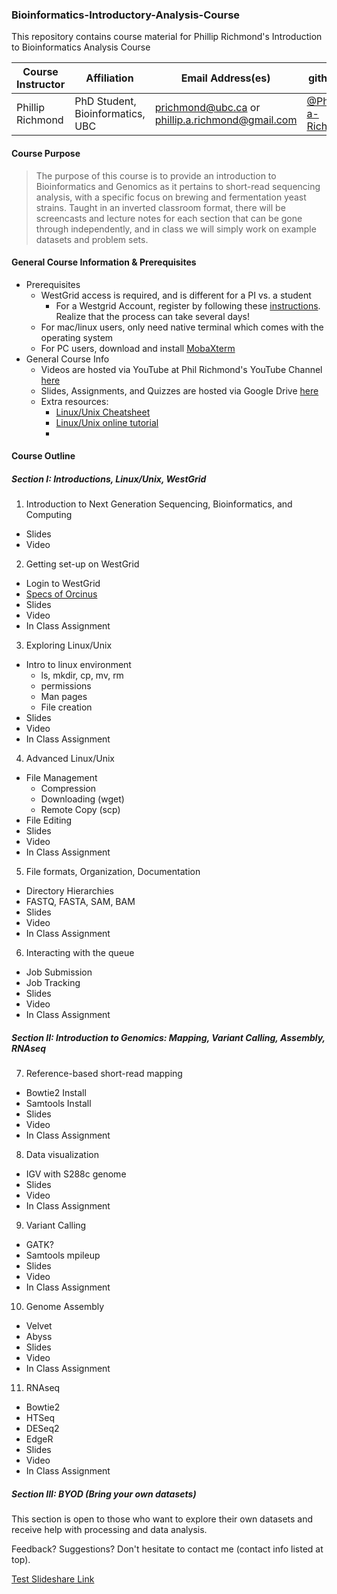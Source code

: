 ### Bioinformatics-Introductory-Analysis-Course
This repository contains course material for Phillip Richmond's Introduction to Bioinformatics Analysis Course


Course Instructor | Affiliation | Email Address(es) | github ID | Phone Number
--- | --- | --- | --- | ---
Phillip Richmond | PhD Student, Bioinformatics, UBC | prichmond@ubc.ca or phillip.a.richmond@gmail.com | [@Phillip-a-Richmond](https://github.com/Phillip-a-richmond) | (604)655-3595


#### Course Purpose
>The purpose of this course is to provide an introduction to Bioinformatics and Genomics as it pertains to short-read sequencing analysis, with a specific focus on brewing and fermentation yeast strains.  Taught in an inverted classroom format, there will be screencasts and lecture notes for each section that can be gone through independently, and in class we will simply work on example datasets and problem sets.

#### General Course Information & Prerequisites
+ Prerequisites
  + WestGrid access is required, and is different for a PI vs. a student
    + For a Westgrid Account, register by following these [instructions](https://www.computecanada.ca/research-portal/account-management/apply-for-an-account/).  Realize that the process can take several days! 
  + For mac/linux users, only need native terminal which comes with the operating system
  + For PC users, download and install [MobaXterm](http://mobaxterm.mobatek.net/)
+ General Course Info
  + Videos are hosted via YouTube at Phil Richmond's YouTube Channel [here](https://www.youtube.com/channel/UC6B7cpEwSZTdbPd0d9G2JXg)
  + Slides, Assignments, and Quizzes are hosted via Google Drive [here](https://drive.google.com/drive/u/0/folders/0B3TGYF-7rCLnWjFJRVlHcVN5Nk0)
  + Extra resources:
    + [Linux/Unix Cheatsheet](https://github.com/Phillip-a-richmond/Bioinformatics-Introductory-Analysis-Course/blob/master/UnixCheatSheet.pdf)
    + [Linux/Unix online tutorial](http://www.ee.surrey.ac.uk/Teaching/Unix/)
    + 

#### Course Outline
##### Section I: Introductions, Linux/Unix, WestGrid 
1. Introduction to Next Generation Sequencing, Bioinformatics, and Computing
  + Slides
  + Video
2. Getting set-up on WestGrid
  + Login to WestGrid 
  + [Specs of Orcinus](https://www.westgrid.ca/support/systems/Orcinus)
  + Slides
  + Video
  + In Class Assignment
3. Exploring Linux/Unix
  + Intro to linux environment
    + ls, mkdir, cp, mv, rm
    + permissions
    + Man pages
    + File creation
  + Slides
  + Video
  + In Class Assignment
4. Advanced Linux/Unix
  + File Management
    + Compression
    + Downloading (wget)
    + Remote Copy (scp)
  + File Editing
  + Slides
  + Video
  + In Class Assignment
5. File formats, Organization, Documentation
  + Directory Hierarchies
  + FASTQ, FASTA, SAM, BAM
  + Slides
  + Video
  + In Class Assignment
6. Interacting with the queue
  + Job Submission
  + Job Tracking
  + Slides
  + Video
  + In Class Assignment

##### Section II: Introduction to Genomics: Mapping, Variant Calling, Assembly, RNAseq
7. Reference-based short-read mapping
  + Bowtie2 Install
  + Samtools Install
  + Slides
  + Video
  + In Class Assignment
8. Data visualization
  + IGV with S288c genome
  + Slides
  + Video
  + In Class Assignment
9. Variant Calling
  + GATK?  
  + Samtools mpileup
  + Slides
  + Video
  + In Class Assignment
10. Genome Assembly
  + Velvet
  + Abyss
  + Slides
  + Video
  + In Class Assignment
11. RNAseq
  + Bowtie2
  + HTSeq
  + DESeq2
  + EdgeR
  + Slides
  + Video
  + In Class Assignment

##### Section III: BYOD (Bring your own datasets)
This section is open to those who want to explore their own datasets and receive help with processing and data analysis.  

Feedback?  Suggestions?  Don't hesitate to contact me (contact info listed at top).

[Test Slideshare Link](http://www.slideshare.net/PhillipAndrewRichmon/slideshelf)


